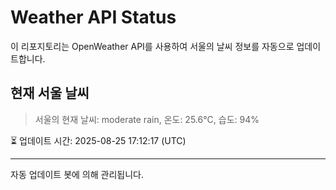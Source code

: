 
# Weather API Status

이 리포지토리는 OpenWeather API를 사용하여 서울의 날씨 정보를 자동으로 업데이트합니다.

## 현재 서울 날씨
> 서울의 현재 날씨: moderate rain, 온도: 25.6°C, 습도: 94%

⏳ 업데이트 시간: 2025-08-25 17:12:17 (UTC)

---
자동 업데이트 봇에 의해 관리됩니다.
